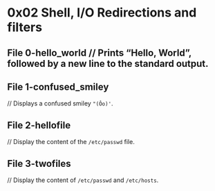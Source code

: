 # 0x02 Shell, I/O Redirections and filters

## File 0-hello_world // Prints “Hello, World”, followed by a new line to the standard output.

## File 1-confused_smiley 
// Displays a confused smiley `"(Ôo)'`.

## File 2-hellofile 
// Display the content of the `/etc/passwd` file.

## File 3-twofiles
// Display the content of `/etc/passwd` and `/etc/hosts`.
